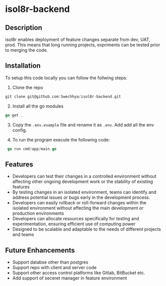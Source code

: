 # isol8r-backend

## Description

isol8r enables deployment of feature changes separate from dev, UAT, prod. This means that long running projects, expriments can be tested prior to merging the code.

## Installation

To setup this code locally you can follow the follwing steps:

1. Clone the repo

```go
git clone git@github.com:Swechhya/isol8r-backend.git
```

2. Install all the go modules

```go
go get .
```

3. Copy the `.env.example` file and rename it as `.env`. Add add all the env config.

4. To run the program execute the following code:

```go
 go run cmd/app/main.go
```

## Features

- Developers can test their changes in a controlled environment without affecting other ongoing development work or the stability of existing features
- By testing changes in an isolated environment, teams can identify and address potential issues or bugs early in the development process.
- Developers can easily rollback or roll-forward changes within the isolated environment without affecting the main development or production environments
- Developers can allocate resources specifically for testing and experimentation, ensuring efficient use of computing power
- Designed to be scalable and adaptable to the needs of different projects and teams

## Future Enhancements

- Support databse other than postgres
- Support repo with client and server code
- Support other access control platforms like Gitlab, BitBucket etc.
- Add support of seceret manager in feature environment
